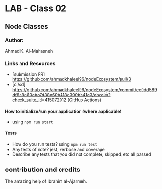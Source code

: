 # LAB - Class 02

## Node Classes 

### Author: 
Ahmad K. Al-Mahasneh

### Links and Resources

- [submission PR] https://github.com/ahmadkhaleel96/nodeEcosystem/pull/3
- [ci/cd] https://github.com/ahmadkhaleel96/nodeEcosystem/commit/ee0dd589df8e8e69cba7d38c69b418e309bb41c3/checks?check_suite_id=415072012 (GitHub Actions)


#### How to initialize/run your application (where applicable)

-  using `npm run start`

#### Tests

- How do you run tests?
  using `npm run test`
- Any tests of note?
   jest, verbose and coverage
- Describe any tests that you did not complete, skipped, etc
   all passed

## contribution and credits 
The amazing help of Ibrahim al-Ajarmeh.